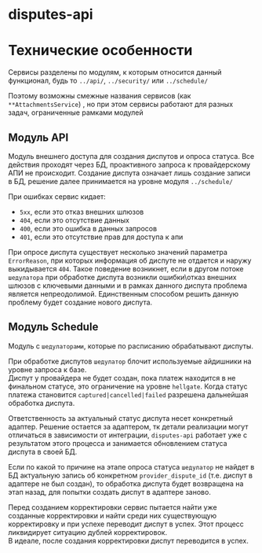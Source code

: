 # disputes-api

# Технические особенности

Сервисы разделены по модулям, к которым относится данный функционал, будь то `../api/`, `../security/`
или `../schedule/`

Поэтому возможны смежные названия сервисов (как `**AttachmentsService`) , но при этом сервисы работают для разных задач,
ограниченные рамками модулей

## Модуль API

Модуль внешнего доступа для создания диспутов и опроса статуса. Все действия проходят через БД, проактивного запроса к
провайдерскому АПИ не происходит. Создание диспута означает лишь создание записи в БД, решение далее принимается на
уровне модуля `../schedule/`

При ошибках сервис кидает:

- `5хх`, если это отказ внешних шлюзов
- `404`, если это отсутствие данных
- `400`, если это ошибка в данных запросов
- `401`, если это отсутствие прав для доступа к апи

При опросе диспута существует несколько значений параметра `ErrorReason`, при которых информация об диспуте не отдается
и наружу выкидывается `404`. Такое поведение возникнет, если в другом потоке `шедулатора` при обработке диспута возникли
ошибки\отказ внешних шлюзов с ключевыми данными и в рамках данного диспута проблема является непреодолимой. Единственным
способом решить данную проблему будет создание нового диспута.

## Модуль Schedule

Модуль с `шедулаторами`, которые по расписанию обрабатывают диспуты.

При обработке диспутов `шедулатор` блочит используемые айдишники на уровне запроса к базе.   
Диспут у провайдера не будет создан, пока платеж находится в не финальном статусе, это ограничение на уровне `hellgate`.
Когда статус платежа
становится `captured|cancelled|failed` разрешена дальнейшая обработка диспута.

Ответственность за актуальный статус диспута несет конкретный адаптер. Решение остается за адаптером, тк детали
реализации могут отличаться в зависимости от интеграции, `disputes-api` работает уже с результатом этого процесса и
занимается обновлением статуса диспута в своей БД.

Если по какой то причине на этапе опроса статуса `шедулатор` не найдет в БД актуальную запись об
конкретном `provider_dispute_id` (т.е. диспут в адаптере не был создан), то обработка диспута будет возвращена на этап
назад, для попытки создать диспут в адаптере заново.

Перед созданием корректировки сервис пытается найти уже созданные корректировки и найти среди них существующую
корректировку и при успехе переводит диспут в успех. Этот процесс ликвидирует ситуацию дублей корректировок.  
В идеале, после создания корректировки диспут переводится в успех.

